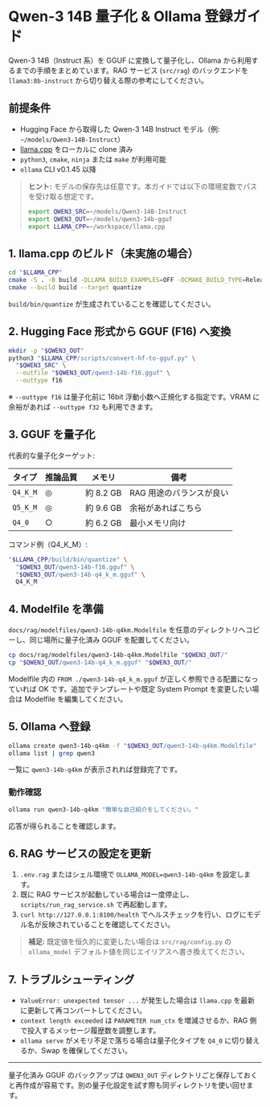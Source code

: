 # Qwen-3 14B 量子化 & Ollama 登録ガイド

Qwen-3 14B（Instruct 系）を GGUF に変換して量子化し、Ollama から利用するまでの手順をまとめています。RAG サービス (`src/rag`) のバックエンドを `llama3:8b-instruct` から切り替える際の参考にしてください。

## 前提条件

- Hugging Face から取得した Qwen-3 14B Instruct モデル（例: `~/models/Qwen3-14B-Instruct`）
- [llama.cpp](https://github.com/ggerganov/llama.cpp) をローカルに clone 済み
- `python3`, `cmake`, `ninja` または `make` が利用可能
- `ollama` CLI v0.1.45 以降

> **ヒント:** モデルの保存先は任意です。本ガイドでは以下の環境変数でパスを受け取る想定です。
> ```bash
> export QWEN3_SRC=~/models/Qwen3-14B-Instruct
> export QWEN3_OUT=~/models/qwen3-14b-gguf
> export LLAMA_CPP=~/workspace/llama.cpp
> ```

## 1. llama.cpp のビルド（未実施の場合）

```bash
cd "$LLAMA_CPP"
cmake -S . -B build -DLLAMA_BUILD_EXAMPLES=OFF -DCMAKE_BUILD_TYPE=Release
cmake --build build --target quantize
```

`build/bin/quantize` が生成されていることを確認してください。

## 2. Hugging Face 形式から GGUF (F16) へ変換

```bash
mkdir -p "$QWEN3_OUT"
python3 "$LLAMA_CPP/scripts/convert-hf-to-gguf.py" \
  "$QWEN3_SRC" \
  --outfile "$QWEN3_OUT/qwen3-14b-f16.gguf" \
  --outtype f16
```

※ `--outtype f16` は量子化前に 16bit 浮動小数へ正規化する指定です。VRAM に余裕があれば `--outtype f32` も利用できます。

## 3. GGUF を量子化

代表的な量子化ターゲット:

| タイプ | 推論品質 | メモリ | 備考 |
| ------ | -------- | ------ | ---- |
| `Q4_K_M` | ◎ | 約 8.2 GB | RAG 用途のバランスが良い |
| `Q5_K_M` | ◎ | 約 9.6 GB | 余裕があればこちら |
| `Q4_0` | ○ | 約 6.2 GB | 最小メモリ向け |

コマンド例（Q4_K_M）:

```bash
"$LLAMA_CPP/build/bin/quantize" \
  "$QWEN3_OUT/qwen3-14b-f16.gguf" \
  "$QWEN3_OUT/qwen3-14b-q4_k_m.gguf" \
  Q4_K_M
```

## 4. Modelfile を準備

`docs/rag/modelfiles/qwen3-14b-q4km.Modelfile` を任意のディレクトリへコピーし、同じ場所に量子化済み GGUF を配置してください。

```bash
cp docs/rag/modelfiles/qwen3-14b-q4km.Modelfile "$QWEN3_OUT/"
cp "$QWEN3_OUT/qwen3-14b-q4_k_m.gguf" "$QWEN3_OUT/"
```

Modelfile 内の `FROM ./qwen3-14b-q4_k_m.gguf` が正しく参照できる配置になっていれば OK です。追加でテンプレートや既定 System Prompt を変更したい場合は Modelfile を編集してください。

## 5. Ollama へ登録

```bash
ollama create qwen3-14b-q4km -f "$QWEN3_OUT/qwen3-14b-q4km.Modelfile"
ollama list | grep qwen3
```

一覧に `qwen3-14b-q4km` が表示されれば登録完了です。

### 動作確認

```bash
ollama run qwen3-14b-q4km "簡単な自己紹介をしてください。"
```

応答が得られることを確認します。

## 6. RAG サービスの設定を更新

1. `.env.rag` またはシェル環境で `OLLAMA_MODEL=qwen3-14b-q4km` を設定します。
2. 既に RAG サービスが起動している場合は一度停止し、`scripts/run_rag_service.sh` で再起動します。
3. `curl http://127.0.0.1:8100/health` でヘルスチェックを行い、ログにモデル名が反映されていることを確認してください。

> **補足:** 既定値を恒久的に変更したい場合は `src/rag/config.py` の `ollama_model` デフォルト値を同じエイリアスへ書き換えてください。

## 7. トラブルシューティング

- `ValueError: unexpected tensor ...` が発生した場合は `llama.cpp` を最新に更新して再コンバートしてください。
- `context length exceeded` は `PARAMETER num_ctx` を増減させるか、RAG 側で投入するメッセージ履歴数を調整します。
- `ollama serve` がメモリ不足で落ちる場合は量子化タイプを `Q4_0` に切り替えるか、Swap を確保してください。

---

量子化済み GGUF のバックアップは `QWEN3_OUT` ディレクトリごと保存しておくと再作成が容易です。別の量子化設定を試す際も同ディレクトリを使い回せます。
